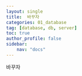 ```yaml
---
layout: single
title:  바꾸자
categories: 01_database
tag: [database, db, server]
toc: true
author_profile: false
sidebar:
    nav: "docs"
---
```


 바꾸자

